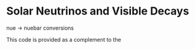 # Solar Neutrinos and Visible Decays

 nue -> nuebar conversions 


 This code is provided as a complement to the 